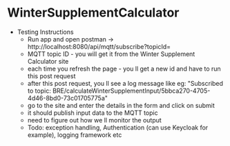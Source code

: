 # WinterSupplementCalculator

- Testing Instructions
  - Run app and open postman -> http://localhost:8080/api/mqtt/subscribe?topicId=<MQTT topic ID>
  - MQTT topic ID - you will get it from the Winter Supplement Calculator site
  - each time you refresh the page - you ll get a new id and have to run this post request
  - after this post request, you ll see a log message like
    eg: "Subscribed to topic: BRE/calculateWinterSupplementInput/5bbca270-4705-4d46-8bd0-73c01705775a"
  - go to the site and enter the details in the form and click on submit
  - it should publish input data to the MQTT topic 
  - need to figure out how we ll monitor the output
  - Todo: exception handling, Authentication (can use Keycloak for example), logging framework etc
